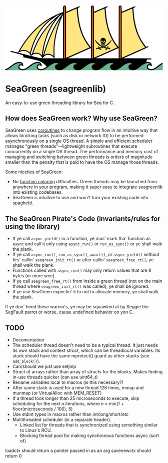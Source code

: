 ![SeaGreen Pirate Ship Icon](/seagreen-pirate-ship-icon.svg)

# SeaGreen (seagreenlib)

An easy-to-use green threading library ~~for Sea~~ for C.

## How does SeaGreen work? Why use SeaGreen?

SeaGreen uses [coroutines](https://en.wikipedia.org/wiki/Coroutine) to change program flow in an intuitive way that allows blocking tasks (such as disk or network IO) to be performed asynchronously on a single OS thread. A simple and efficient scheduler manages "green threads"--lightweight subroutines that execute concurrently on a single OS thread. The performance and memory cost of managing and switching between green threads is orders of magnitude smaller than the penalty that is paid to have the OS manage those threads.

Some niceties of SeaGreen:

* No [function coloring](https://journal.stuffwithstuff.com/2015/02/01/what-color-is-your-function/) difficulties. Green threads may be launched from anywhere in your program, making it super easy to integrate seagreenlib into existing codebases.
* SeaGreen is intuitive to use and won't turn your existing code into spaghetti.

## The SeaGreen Pirate's Code (invariants/rules for using the library)

* If ye call `async_yield()` in a function, ye mus' mark tha' function as `async` and call it only using `async_run()` or `run_as_sync()` or ye shall walk the plank.
* If ye call `async_run()`, `run_as_sync()`, `await()`, or `async_yield()` without firs' callin' `seagreen_init_rt()` or after callin’ `seagreen_free_rt()`, ye shall walk the plank.
* Functions called with `async_run()` may only return values that are 8 bytes (or more wee).
* If ye call `seagreen_free_rt()` from inside a green thread (not on the main thread where `seagreen_init_rt()` was called), ye shall be ignored.
* If ye use SeaGreen expectin' it to not to allocate memory, ye shall walk the plank.

If ye don' heed these warnin's, ye may be squawked at by Seggie the SegFault parrot or worse, cause undefined behavior on yon C.

## TODO

* Documentation
* The scheduler thread doesn't need to be a typical thread. It just needs its own stack and context struct, which can be threadlocal variables. Its stack should have the same mprotect() guard as other stacks (see `add_block()`).
* Can/should we just use setjmp
* Struct of arrays rather than array of structs for the blocks. Makes finding in-use threads quicker (can use uint64_t)
* Rename variables local to macros (is this necessary?)
* After same stack is used for a new thread 128 times, mmap and munmap (or VirtualAlloc with MEM_RESET)
* If a thread took longer than 25 microseconds to execute, skip scheduling for the next *n* iterations, where *n* = min(1 + floor(microseconds / 100), 5)
* Use stdint types in macros rather than int/long/short/etc
* Multithreaded scheduler (in a separate header).
  - Linked list for threads that is synchronized using something similar to Linux's RCU.
  - Blocking thread pool for making synchronous functions async (sort of)


loadctx should return a pointer passed in as an arg
savenewctx should return 0

